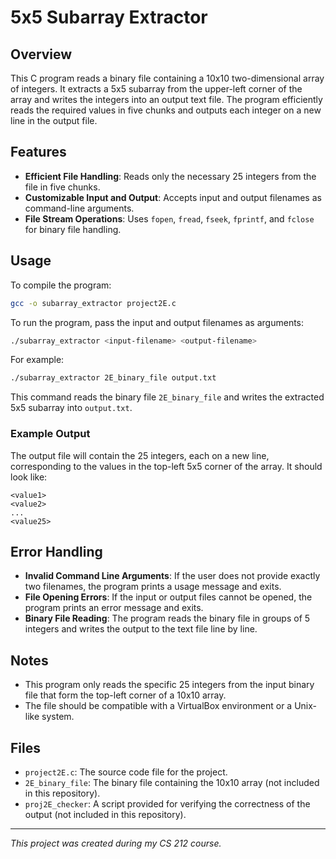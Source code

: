 # 5x5 Subarray Extractor

## Overview

This C program reads a binary file containing a 10x10 two-dimensional array of integers. It extracts a 5x5 subarray from the upper-left corner of the array and writes the integers into an output text file. The program efficiently reads the required values in five chunks and outputs each integer on a new line in the output file.

## Features

- **Efficient File Handling**: Reads only the necessary 25 integers from the file in five chunks.
- **Customizable Input and Output**: Accepts input and output filenames as command-line arguments.
- **File Stream Operations**: Uses `fopen`, `fread`, `fseek`, `fprintf`, and `fclose` for binary file handling.

## Usage

To compile the program:

```sh
gcc -o subarray_extractor project2E.c
```

To run the program, pass the input and output filenames as arguments:

```sh
./subarray_extractor <input-filename> <output-filename>
```

For example:

```sh
./subarray_extractor 2E_binary_file output.txt
```

This command reads the binary file `2E_binary_file` and writes the extracted 5x5 subarray into `output.txt`.

### Example Output

The output file will contain the 25 integers, each on a new line, corresponding to the values in the top-left 5x5 corner of the array. It should look like:

```
<value1>
<value2>
...
<value25>
```

## Error Handling

- **Invalid Command Line Arguments**: If the user does not provide exactly two filenames, the program prints a usage message and exits.
- **File Opening Errors**: If the input or output files cannot be opened, the program prints an error message and exits.
- **Binary File Reading**: The program reads the binary file in groups of 5 integers and writes the output to the text file line by line.

## Notes

- This program only reads the specific 25 integers from the input binary file that form the top-left corner of a 10x10 array.
- The file should be compatible with a VirtualBox environment or a Unix-like system.

## Files

- `project2E.c`: The source code file for the project.
- `2E_binary_file`: The binary file containing the 10x10 array (not included in this repository).
- `proj2E_checker`: A script provided for verifying the correctness of the output (not included in this repository).

---

*This project was created during my CS 212 course.*
